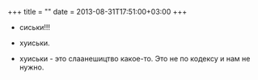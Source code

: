 +++
title = ""
date = 2013-08-31T17:51:00+03:00
+++

- сиськи!!!


- хуиськи.


- хуиськи - это слаанешицтво какое-то. Это не по кодексу и нам не нужно.


